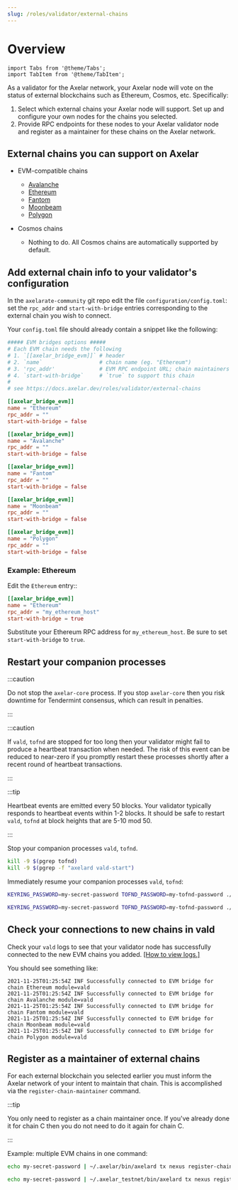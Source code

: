 ```yaml
---
slug: /roles/validator/external-chains
---
```


# Overview

```mdx-code-block
import Tabs from '@theme/Tabs';
import TabItem from '@theme/TabItem';
```

As a validator for the Axelar network, your Axelar node will vote on the status of external blockchains such as Ethereum, Cosmos, etc. Specifically:

1. Select which external chains your Axelar node will support.  Set up and configure your own nodes for the chains you selected.
2. Provide RPC endpoints for these nodes to your Axelar validator node and register as a maintainer for these chains on the Axelar network.

## External chains you can support on Axelar

* EVM-compatible chains
    * [Avalanche](external-chains/avalanche) 
    * [Ethereum](external-chains/ethereum)
    * [Fantom](external-chains/fantom)
    * [Moonbeam](external-chains/moonbeam)
    * [Polygon](external-chains/polygon)
    
    
* Cosmos chains
    * Nothing to do. All Cosmos chains are automatically supported by default.

## Add external chain info to your validator's configuration

In the `axelarate-community` git repo edit the file `configuration/config.toml`: set the `rpc_addr` and `start-with-bridge` entries corresponding to the external chain you wish to connect.

Your `config.toml` file should already contain a snippet like the following:

```toml
##### EVM bridges options #####
# Each EVM chain needs the following
# 1. `[[axelar_bridge_evm]]` # header
# 2. `name`                  # chain name (eg. "Ethereum")
# 3. 'rpc_addr'              # EVM RPC endpoint URL; chain maintainers set their own endpoint
# 4. `start-with-bridge`     # `true` to support this chain
#
# see https://docs.axelar.dev/roles/validator/external-chains

[[axelar_bridge_evm]]
name = "Ethereum"
rpc_addr = ""
start-with-bridge = false

[[axelar_bridge_evm]]
name = "Avalanche"
rpc_addr = ""
start-with-bridge = false

[[axelar_bridge_evm]]
name = "Fantom"
rpc_addr = ""
start-with-bridge = false

[[axelar_bridge_evm]]
name = "Moonbeam"
rpc_addr = ""
start-with-bridge = false

[[axelar_bridge_evm]]
name = "Polygon"
rpc_addr = ""
start-with-bridge = false
```

### Example: Ethereum

Edit the `Ethereum` entry::

```toml
[[axelar_bridge_evm]]
name = "Ethereum"
rpc_addr = "my_ethereum_host"
start-with-bridge = true
```

Substitute your Ethereum RPC address for `my_ethereum_host`.  Be sure to set `start-with-bridge` to `true`.

## Restart your companion processes

:::caution

Do not stop the `axelar-core` process.  If you stop `axelar-core` then you risk downtime for Tendermint consensus, which can result in penalties.

:::

:::caution

If `vald`, `tofnd` are stopped for too long then your validator might fail to produce a heartbeat transaction when needed.  The risk of this event can be reduced to near-zero if you promptly restart these processes shortly after a recent round of heartbeat transactions.

:::

:::tip

Heartbeat events are emitted every 50 blocks.  Your validator typically responds to heartbeat events within 1-2 blocks.  It should be safe to restart `vald`, `tofnd` at block heights that are 5-10 mod 50.

:::

Stop your companion processes `vald`, `tofnd`.

```bash
kill -9 $(pgrep tofnd)
kill -9 $(pgrep -f "axelard vald-start")
```

Immediately resume your companion processes `vald`, `tofnd`:

<Tabs groupId="network">
<TabItem value="mainnet" label="Mainnet" default>

```bash
KEYRING_PASSWORD=my-secret-password TOFND_PASSWORD=my-tofnd-password ./scripts/validator-tools-host.sh -n mainnet
```

</TabItem>
<TabItem value="testnet" label="Testnet">

```bash
KEYRING_PASSWORD=my-secret-password TOFND_PASSWORD=my-tofnd-password ./scripts/validator-tools-host.sh
```

</TabItem>
</Tabs>

## Check your connections to new chains in vald

Check your `vald` logs to see that your validator node has successfully connected to the new EVM chains you added.  [[How to view logs.]](setup/vald-tofnd)

You should see something like:
```log
2021-11-25T01:25:54Z INF Successfully connected to EVM bridge for chain Ethereum module=vald
2021-11-25T01:25:54Z INF Successfully connected to EVM bridge for chain Avalanche module=vald
2021-11-25T01:25:54Z INF Successfully connected to EVM bridge for chain Fantom module=vald
2021-11-25T01:25:54Z INF Successfully connected to EVM bridge for chain Moonbeam module=vald
2021-11-25T01:25:54Z INF Successfully connected to EVM bridge for chain Polygon module=vald
```

## Register as a maintainer of external chains

For each external blockchain you selected earlier you must inform the Axelar network of your intent to maintain that chain.  This is accomplished via the `register-chain-maintainer` command.

:::tip

You only need to register as a chain maintainer once.  If you've already done it for chain C then you do not need to do it again for chain C.

:::

Example: multiple EVM chains in one command:

<Tabs groupId="network">
<TabItem value="mainnet" label="Mainnet" default>

```bash
echo my-secret-password | ~/.axelar/bin/axelard tx nexus register-chain-maintainer avalanche ethereum fantom moonbeam polygon --from broadcaster --chain-id axelar-dojo-1 --home ~/.axelar/.vald --gas auto --gas-adjustment 1.5
```

</TabItem>
<TabItem value="testnet" label="Testnet">

```bash
echo my-secret-password | ~/.axelar_testnet/bin/axelard tx nexus register-chain-maintainer avalanche ethereum fantom moonbeam polygon --from broadcaster --chain-id axelar-testnet-lisbon-3 --home ~/.axelar_testnet/.vald --gas auto --gas-adjustment 1.5
```

</TabItem>
</Tabs>
